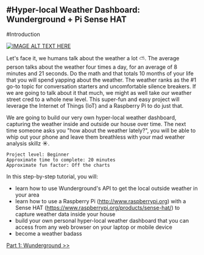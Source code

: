 #Hyper-local Weather Dashboard: Wunderground + Pi Sense HAT
---

#Introduction

[![IMAGE ALT TEXT HERE](https://github.com/InitialState/wunderground-sensehat/wiki/img/WeatherDashboardIntroThumb.jpg)](https://youtu.be/n-Dx6FE0VnQ)

Let's face it, we humans talk about the weather a lot ⛅️. The average person talks about the weather four times a day, for an average of 8 minutes and 21 seconds. Do the math and that totals 10 months of your life that you will spend yapping about the weather. The weather ranks as the #1 go-to topic for conversation starters and uncomfortable silence breakers. If we are going to talk about it that much, we might as well take our weather street cred to a whole new level. This super-fun and easy project will leverage the Internet of Things (IoT) and a Raspberry Pi to do just that. 

We are going to build our very own hyper-local weather dashboard, capturing the weather inside and outside our house over time. The next time someone asks you "how about the weather lately?", you will be able to whip out your phone and leave them breathless with your mad weather analysis skillz ☀️. 

```
Project level: Beginner
Approximate time to complete: 20 minutes
Approximate fun factor: Off the charts
```

In this step-by-step tutorial, you will:
- learn how to use Wunderground's API to get the local outside weather in your area
- learn how to use a Raspberry Pi (http://www.raspberrypi.org) with a Sense HAT (https://www.raspberrypi.org/products/sense-hat/) to capture weather data inside your house
- build your own personal hyper-local weather dashboard that you can access from any web browser on your laptop or mobile device
- become a weather badass

[Part 1: Wunderground >>](Part-1.-Wunderground)